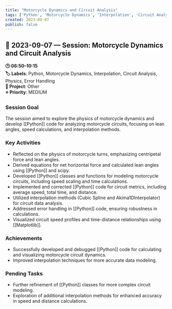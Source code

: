 ```yaml
---
title: "Motorcycle Dynamics and Circuit Analysis"
tags: ['Python', 'Motorcycle Dynamics', 'Interpolation', 'Circuit Analysis', 'Physics', 'Error Handling']
created: 2023-09-07
publish: false
---
```


## 📅 2023-09-07 — Session: Motorcycle Dynamics and Circuit Analysis

**🕒 06:50–10:15**  
**🏷️ Labels**: Python, Motorcycle Dynamics, Interpolation, Circuit Analysis, Physics, Error Handling  
**📂 Project**: Other  
**⭐ Priority**: MEDIUM  


### Session Goal
The session aimed to explore the physics of motorcycle dynamics and develop [[Python]] code for analyzing motorcycle circuits, focusing on lean angles, speed calculations, and interpolation methods.

### Key Activities
- Reflected on the physics of motorcycle turns, emphasizing centripetal force and lean angles.
- Derived equations for net horizontal force and calculated lean angles using [[Python]] and scipy.
- Developed [[Python]] classes and functions for modeling motorcycle circuits, including speed scaling and time calculations.
- Implemented and corrected [[Python]] code for circuit metrics, including average speed, total time, and distance.
- Utilized interpolation methods (Cubic Spline and Akima1DInterpolator) for circuit data analysis.
- Addressed error handling in [[Python]] code, ensuring robustness in calculations.
- Visualized circuit speed profiles and time-distance relationships using [[Matplotlib]].

### Achievements
- Successfully developed and debugged [[Python]] code for calculating and visualizing motorcycle circuit dynamics.
- Improved interpolation techniques for more accurate data modeling.

### Pending Tasks
- Further refinement of [[Python]] classes for more complex circuit modeling.
- Exploration of additional interpolation methods for enhanced accuracy in speed and distance calculations.
